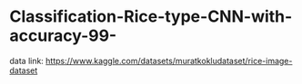 # Classification-Rice-type-CNN-with-accuracy-99-
data link: https://www.kaggle.com/datasets/muratkokludataset/rice-image-dataset
